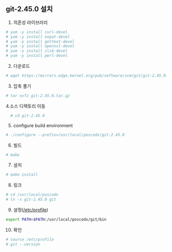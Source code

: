 ## git-2.45.0 설치

1. 의존성 라이브러리
```sh
# yum -y install curl-devel
# yum -y install expat-devel
# yum -y install gettext-devel
# yum -y install openssl-devel
# yum -y install zlib-devel
# yum -y install perl-devel
```

2. 다운로드
```sh
# wget https://mirrors.edge.kernel.org/pub/software/scm/git/git-2.45.0.tar.gz
```

3. 압축 풀기
```sh
# tar xvfz git-2.45.0.tar.gz
```

4.소스 디렉토리 이동
```sh
  # cd git-2.45.0
```

5. configure build environment
```sh   
# ./configure --prefix=/usr/local/poscodx/git-2.45.0
```

6. 빌드
```sh
# make
```
   
7. 설치
```sh   
# make install
```

8. 링크
```sh
# cd /usr/local/poscodx   
# ln -s git-2.45.0 git
```

9. 설정([/etc/profile](https://github.com/Jiyoongrace/rocky-practices/blob/main/lx/etc/profile))
```sh
export PATH=$PATH:/usr/local/poscodx/git/bin
```

10. 확인
```sh
# source /etc/profile   
# git --version
```
